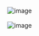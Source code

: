![image](https://user-images.githubusercontent.com/89503136/223667959-a58f7029-f46a-4fda-9823-a412dc2d3b4d.png)
<br>
<br>
![image](https://user-images.githubusercontent.com/89503136/223668218-f9026d45-5c92-47fd-8b05-bdfa195a94d7.png)
